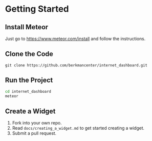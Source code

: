 Getting Started
===============

Install Meteor
--------------

Just go to https://www.meteor.com/install and follow the instructions.

Clone the Code
--------------

`git clone https://github.com/berkmancenter/internet_dashboard.git`

Run the Project
---------------

```bash
cd internet_dashboard
meteor
```

Create a Widget
---------------

1. Fork into your own repo.
2. Read `docs/creating_a_widget.md` to get started creating a widget.
3. Submit a pull request.
